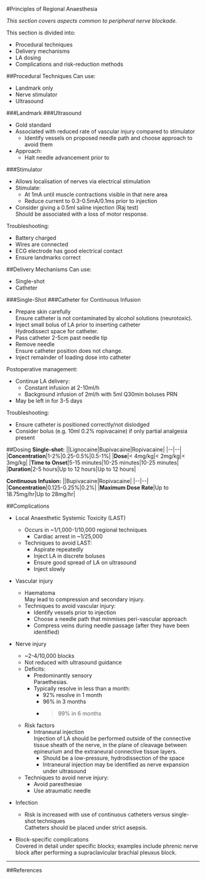 #Principles of Regional Anaesthesia

*This section covers aspects common to peripheral nerve blockade.*

This section is divided into:
* Procedural techniques
* Delivery mechanisms
* LA dosing
* Complications and risk-reduction methods

##Procedural Techniques
Can use:
* Landmark only
* Nerve stimulator
* Ultrasound


###Landmark
###Ultrasound
* Gold standard
* Associated with reduced rate of vascular injury compared to stimulator
	* Identify vessels on proposed needle path and choose approach to avoid them
* Approach:
	* Halt needle advancement prior to 

###Stimulator
* Allows localisation of nerves via electrical stimulation
* Stimulate:
	* At 1mA until muscle contractions visible in that nere area
	* Reduce current to 0.3-0.5mA/0.1ms prior to injection
* Consider giving a 0.5ml saline injection (Raj test)  
Should be associated with a loss of motor response.

Troubleshooting:
* Battery charged
* Wires are connected
* ECG electrode has good electrical contact
* Ensure landmarks correct


##Delivery Mechanisms
Can use:
* Single-shot
* Catheter

###Single-Shot
###Catheter for Continuous Infusion
* Prepare skin carefully  
Ensure catheter is not contaminated by alcohol solutions (neurotoxic).
* Inject small bolus of LA prior to inserting catheter  
Hydrodissect space for catheter.
* Pass catheter 2-5cm past needle tip
* Remove needle  
Ensure catheter position does not change.
* Inject remainder of loading dose into catheter

Postoperative management:
* Continue LA delivery:
	* Constant infusion at 2-10ml/h
	* Background infusion of 2ml/h with 5ml Q30min boluses PRN
* May be left in for 3-5 days


Troubleshooting:
* Ensure catheter is positioned correctly/not dislodged
* Consider bolus (e.g. 10ml 0.2% ropivacaine) if only partial analgesia present


##Dosing
**Single-shot:**
||Lignocaine|Bupivacaine|Ropivacaine|
|--|--|
|**Concentration**|1-2%|0.25-0.5%|0.5-1%|
|**Dose**|< 4mg/kg|< 2mg/kg|< 3mg/kg|
|**Time to Onset**|5-15 minutes|10-25 minutes|10-25 minutes|
|**Duration**|2-5 hours|Up to 12 hours|Up to 12 hours|


**Continuous Infusion:**
||Bupivacaine|Ropivacaine|
|--|--|
|**Concentration**|0.125-0.25%|0.2%|
|**Maximum Dose Rate**|Up to 18.75mg/hr|Up to 28mg/hr|

##Complications
* Local Anaesthetic Systemic Toxicity (LAST)
	* Occurs in ~1/1,000-1/10,000 regional techniques
		* Cardiac arrest in ~1/25,000
	* Techniques to avoid LAST:
		* Aspirate repeatedly
		* Inject LA in discrete boluses
		* Ensure good spread of LA on ultrasound
		* Inject slowly

* Vascular injury
	* Haematoma  
	May lead to compression and secondary injury.
	* Techniques to avoid vascular injury:
		* Identify vessels prior to injection
		* Choose a needle path that minmises peri-vascular approach
		* Compress veins during needle passage (after they have been identified) 


* Nerve injury
	* ~2-4/10,000 blocks
	* Not reduced with ultrasound guidance
	* Deficits:
		* Predominantly sensory  
		Paraethesias.
		* Typically resolve in less than a month:
			* 92% resolve in 1 month
			* 96% in 3 months
			* > 99% in 6 months
	* Risk factors
		* Intraneural injection  
		Injection of LA should be performed outside of the connective tissue sheath of the nerve, in the plane of cleavage between epineurium and the extraneural connective tissue layers.
			* Should be a low-pressure, hydrodissection of the space
			* Intraneural injection may be identified as nerve expansion under ultrasound
	* Techniques to avoid nerve injury:
		* Avoid paresthesiae
		* Use atraumatic needle


* Infection
	* Risk is increased with use of continuous catheters versus single-shot techniques  
	Catheters should be placed under strict asepsis.


* Block-specific complications  
Covered in detail under specific blocks; examples include phrenic nerve block after performing a supraclavicular brachial pleuxus block.


---

##References
